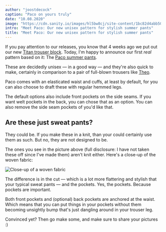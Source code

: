 ```yaml
---
author: "joostdecock"
caption: "Paco on yours truly"
date: "10.08.2020"
image: "https://cdn.sanity.io/images/hl5bw8cj/site-content/1bc82d4abb50ea1b7bda32dd64521e9ecfdd8467-2048x1536.jpg"
intro: "Meet Paco: Our new unisex pattern for stylish summer pants"
title: "Meet Paco: Our new unisex pattern for stylish summer pants"
---
```


If you pay attention to our releases, you know that 4 weeks ago we put out our new [Titan trouser block](/designs/titan/). Today, I'm happy to announce our first *real* pattern based on it: The [Paco summer pants](/designs/paco).

These are decidedly unisex — in a good way — and they're also quick to make, certainly in comparison to a pair of full-blown trousers like [Theo](/designs/theo/).

Paco comes with an elasticated waist and cuffs, at least by default, for you can also choose to draft these with regular hemmed legs.

The default options also include front pockets on the side seams. If you want welt pockets in the back, you can chose that as an option. You can also remove the side seam pockets of you'd like that.


## Are these just sweat pants?

They could be. If you make these in a knit, than your could certainly use them as such. But no, they are not designed to be.

The ones you see in the picture above (full disclosure: I have not taken these off since I've made them) aren't knit either. Here's a close-up of the woven fabric:

![Close-up of a woven fabric](https://posts.freesewing.org/uploads/fabric_46633a6dd2.jpg)

The difference is in the cut — which is a lot more flattering and stylish that your typical sweat pants — and the pockets. Yes, the pockets. Because pockets are important.

Both front pockets and (optional) back pockets are anchored at the waist. Which means that you can put things in your pockets without them becoming unsightly bump that's just dangling around in your trouser leg.

Convinced yet? Then go make some, and make sure to share your pictures :)

